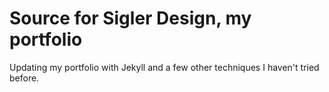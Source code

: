 # Source for Sigler Design, my portfolio

Updating my portfolio with Jekyll and a few other techniques I haven't tried before.
